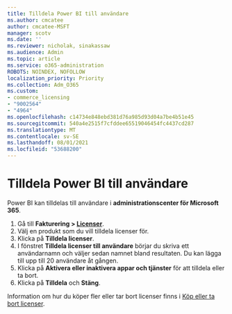 ```yaml
---
title: Tilldela Power BI till användare
ms.author: cmcatee
author: cmcatee-MSFT
manager: scotv
ms.date: ''
ms.reviewer: nicholak, sinakassaw
ms.audience: Admin
ms.topic: article
ms.service: o365-administration
ROBOTS: NOINDEX, NOFOLLOW
localization_priority: Priority
ms.collection: Adm_O365
ms.custom:
- commerce_licensing
- "9002564"
- "4964"
ms.openlocfilehash: c14734e848ebd381d76a985d93d04a7be4b51e45
ms.sourcegitcommit: 540a4e2515f7cfddee65519046454fc4437cd287
ms.translationtype: MT
ms.contentlocale: sv-SE
ms.lasthandoff: 08/01/2021
ms.locfileid: "53688200"
---
```

# <a name="assign-power-bi-to-users"></a>Tilldela Power BI till användare

Power BI kan tilldelas till användare i **administrationscenter för Microsoft 365**.  

1. Gå till **Fakturering > [Licenser](https://go.microsoft.com/fwlink/p/?linkid=842264)**.
2. Välj en produkt som du vill tilldela licenser för.
3. Klicka på **Tilldela licenser**.
4. I fönstret **Tilldela licenser till användare** börjar du skriva ett användarnamn och väljer sedan namnet bland resultaten. Du kan lägga till upp till 20 användare åt gången.
5. Klicka på **Aktivera eller inaktivera appar och tjänster** för att tilldela eller ta bort.
6. Klicka på **Tilldela** och **Stäng**.

Information om hur du köper fler eller tar bort licenser finns i [Köp eller ta bort licenser](/microsoft-365/commerce/licenses/buy-licenses#buy-or-remove-licenses-for-your-business-subscription).